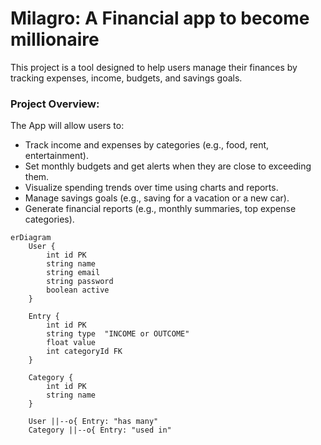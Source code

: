 # Milagro: A Financial app to become millionaire

This project is a tool designed to help users manage their finances by tracking expenses, income, budgets, and savings goals.

### **Project Overview:**

The App will allow users to:

- Track income and expenses by categories (e.g., food, rent, entertainment).
- Set monthly budgets and get alerts when they are close to exceeding them.
- Visualize spending trends over time using charts and reports.
- Manage savings goals (e.g., saving for a vacation or a new car).
- Generate financial reports (e.g., monthly summaries, top expense categories).

```mermaid
erDiagram
    User {
        int id PK
        string name
        string email
        string password
        boolean active
    }
    
    Entry {
        int id PK
        string type  "INCOME or OUTCOME"
        float value
        int categoryId FK
    }
    
    Category {
        int id PK
        string name
    }

    User ||--o{ Entry: "has many"
    Category ||--o{ Entry: "used in"
```
